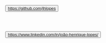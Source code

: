 

<html>
<head>
<title>Title of the document</title>
</head>

<body>

<button> <a> https://github.com/jhlopes </button>

<br>
<br>


<button> <a> https://www.linkedin.com/in/joão-henrique-lopes/ </button>

</body>

</html>
